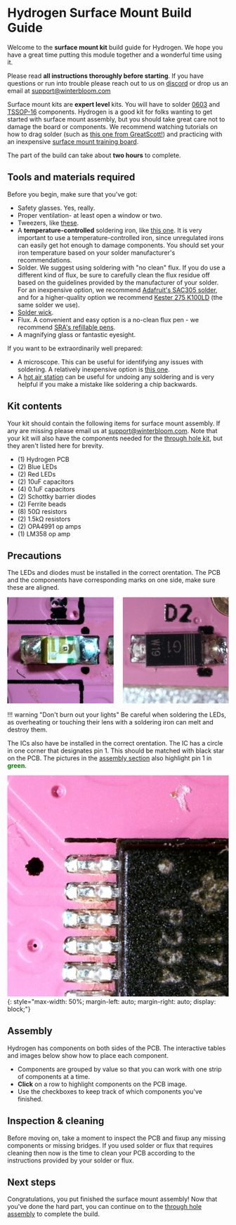 # Hydrogen Surface Mount Build Guide

Welcome to the **surface mount kit** build guide for Hydrogen. We hope you have a great time putting this module together and a wonderful time using it.

Please read **all instructions thoroughly before starting**. If you have questions or run into trouble please reach out to us on [discord] or drop us an email at support@winterbloom.com

Surface mount kits are **expert level** kits. You will have to solder [0603](https://en.wikipedia.org/wiki/File:SMT_sizes,_based_on_original_by_Zureks.svg) and [TSSOP-16](https://en.wikipedia.org/wiki/Thin_shrink_small_outline_package) components. Hydrogen is a good kit for folks wanting to get started with surface mount assembly, but you should take great care not to damage the board or components. We recommend watching tutorials on how to drag solder (such as [this one from GreatScott!](https://www.youtube.com/watch?v=VxMV6wGS3NY)) and practicing with an inexpensive [surface mount training board](https://www.amazon.com/Gikfun-Beginner-Components-Practice-Soldering/dp/B01HPSRXJ0/ref=sr_1_3?keywords=SMT+practice+kit&qid=1640449486&sr=8-3).

The part of the build can take about **two hours** to complete.

[discord]: https://discord.gg/UpfqghQ

## Tools and materials required

Before you begin, make sure that you've got:

* Safety glasses. Yes, really.
* Proper ventilation- at least open a window or two.
* Tweezers, like [these](https://www.adafruit.com/product/422).
* A **temperature-controlled** soldering iron, like [this one](https://www.adafruit.com/product/1204). It is very important to use a temperature-controlled iron, since unregulated irons can easily get hot enough to damage components. You should set your iron temperature based on your solder manufacturer's recommendations.
* Solder. We suggest using soldering with "no clean" flux. If you do use a different kind of flux, be sure to carefully clean the flux residue off based on the guidelines provided by the manufacturer of your solder. For an inexpensive option, we recommend [Adafruit's SAC305 solder](https://www.adafruit.com/product/734), and for a higher-quality option we recommend [Kester 275 K100LD](https://www.kester.com/products/product/275-flux-cored-wire) (the same solder we use).
* [Solder wick](https://www.adafruit.com/product/149).
* Flux. A convenient and easy option is a no-clean flux pen - we recommend [SRA's refillable pens](https://www.sra-solder.com/sra-312-no-clean-flux-pen-refillable).
* A magnifying glass or fantastic eyesight.

If you want to be extraordinarily well prepared:

* A microscope. This can be useful for identifying any issues with soldering. A relatively inexpensive option is [this one](https://www.amazon.com/Opti-Tekscope-Microscope-Advanced-Definition-Industrial/dp/B0184CCOY0).
* A [hot air station](https://www.adafruit.com/product/1869) can be useful for undoing any soldering and is very helpful if you make a mistake like soldering a chip backwards.

## Kit contents

Your kit should contain the following items for surface mount assembly. If any are missing please email us at support@winterbloom.com. Note that your kit will also have the components needed for the [through hole kit](/build), but they aren't listed here for brevity.

- (1) Hydrogen PCB
- (2) Blue LEDs
- (2) Red LEDs
- (2) 10uF capacitors
- (4) 0.1uF capacitors
- (2) Schottky barrier diodes
- (2) Ferrite beads
- (8) 50Ω resistors
- (2) 1.5kΩ resistors
- (2) OPA4991 op amps
- (1) LM358 op amp


## Precautions

The LEDs and diodes must be installed in the correct orentation. The PCB and the components have corresponding marks on one side, make sure these are aligned.

<div class="columns">
    <div class="column">
        <img src="/images/led.jpg" title="A photo showing the proper alignment of LEDs">
    </div>
    <div class="column">
        <img src="/images/diode.jpg" title="A photo showing the proper alignment of diodes">
    </div>
</div>

!!! warning "Don't burn out your lights"
    Be careful when soldering the LEDs, as overheating or touching their lens with a soldering iron can melt and destroy them.

The ICs also have be installed in the correct orentation. The IC has a circle in one corner that designates pin 1. This should be matched with black star on the PCB. The pictures in the [assembly section](#assembly) also highlight pin 1 in <strong style="color:green;">green</strong>.

![IC alignment](images/ic.jpg){: style="max-width: 50%; margin-left: auto; margin-right: auto; display: block;"}

## Assembly

Hydrogen has components on both sides of the PCB. The interactive tables and images below show how to place each component.

* Components are grouped by value so that you can work with one strip of components at a time.
* **Click** on a row to highlight components on the PCB image.
* Use the checkboxes to keep track of which components you've finished.

<div class="pcb-assembly" data-pcb-assembly="/pcb-data.json"></div>
<link rel="stylesheet" href="/styles/pcbassembly.css"/>
<script type="module" src="/scripts/pcbassembly.js"></script>

## Inspection & cleaning

Before moving on, take a moment to inspect the PCB and fixup any missing components or missing bridges. If you used solder or flux that requires cleaning then now is the time to clean your PCB according to the instructions provided by your solder or flux.

## Next steps

Congratulations, you put finished the surface mount assembly! Now that you've done the hard part, you can continue on to the [through hole assembly](/build) to complete the build.
